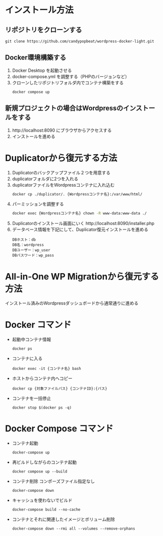 # インストール方法

## リポジトリをクローンする
```
git clone https://github.com/candypopbeat/wordpress-docker-light.git
```
## Docker環境構築する
1. Docker Desktop を起動させる
2. docker-compose.yml を調整する（PHPのバージョンなど）
3. クローンしたリポジトリフォルダ内でコンテナ構築をする
    ```
    docker compose up
    ```
## 新規プロジェクトの場合はWordpressのインストールをする
1. http://localhost:8090 にブラウザからアクセスする
2. インストールを進める

# Duplicatorから復元する方法
1. Duplicatorのバックアップファイル２つを用意する
1. duplicatorフォルダに2つを入れる
1. duplicatorファイルをWordpressコンテナに入れ込む
    ```bash
    docker cp ./duplicator/. {Wordpressコンテナ名}:/var/www/html/
    ```
1. パーミッションを調整する
    ```bash
    docker exec {Wordpressコンテナ名} chown -R www-data:www-data ./
    ```
1. Duplicatorのインストール画面にいく
    http://localhost:8090/installer.php
1. データベース情報を下記にして、Duplicator復元インストールを進める
    ```
    DBホスト：db
    DB名：wordpress
    DBユーザー：wp_user
    DBパスワード：wp_pass
    ```

# All-in-One WP Migrationから復元する方法
インストール済みのWordpressダッシュボードから通常通りに進める

# Docker コマンド
- 起動中コンテナ情報
   ```bash=
   docker ps
   ```
- コンテナに入る
   ```bash=
   docker exec -it {コンテナ名} bash
   ```
- ホストからコンテナ内へコピー
   ```bash=
   docker cp {対象ファイルパス} {コンテナID}:{パス}
   ```
- コンテナを一括停止
   ```bash=
   docker stop $(docker ps -q)
   ```

# Docker Compose コマンド
- コンテナ起動
   ```bash=
   docker-compose up
   ```
- 再ビルドしながらのコンテナ起動
   ```bash=
   docker compose up --build
   ```
- コンテナ削除 コンポーズファイル指定なし
   ```bash=
   docker-compose down
   ```
- キャッシュを使わないでビルド
   ```bash=
   docker-compose build --no-cache
   ```
- コンテナとそれに関連したイメージとボリューム削除
   ```bash=
   docker-compose down --rmi all --volumes --remove-orphans
   ```
